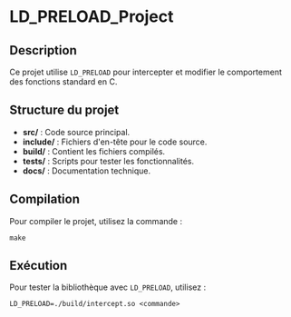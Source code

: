# LD_PRELOAD_Project

## Description
Ce projet utilise `LD_PRELOAD` pour intercepter et modifier le comportement des fonctions standard en C.

## Structure du projet
- **src/** : Code source principal.
- **include/** : Fichiers d'en-tête pour le code source.
- **build/** : Contient les fichiers compilés.
- **tests/** : Scripts pour tester les fonctionnalités.
- **docs/** : Documentation technique.

## Compilation
Pour compiler le projet, utilisez la commande :
```
make
```

## Exécution
Pour tester la bibliothèque avec `LD_PRELOAD`, utilisez :
```
LD_PRELOAD=./build/intercept.so <commande>
```
